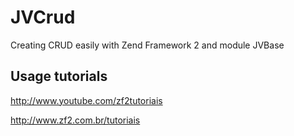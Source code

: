 JVCrud
======

Creating CRUD easily with Zend Framework 2 and module JVBase

Usage tutorials
-----

http://www.youtube.com/zf2tutoriais

http://www.zf2.com.br/tutoriais
